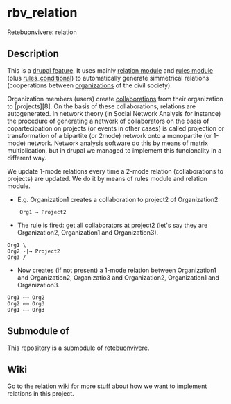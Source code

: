 rbv_relation
============

Retebuonvivere: relation

Description
-----------
This is a [drupal feature][2]. It uses mainly [relation module][3] and [rules module][4] (plus [rules_conditional][5]) to automatically generate simmetrical relations (cooperations between [organizations][6] of the civil society).

Organization members (users) create [collaborations][7] from their organization to [projects][8]. On the basis of these collaborations, relations are autogenerated. In network theory (in Social Network Analysis for instance) the procedure of generating a network of collaborators on the basis of copartecipation on projects (or events in other cases) is called projection or transformation of a bipartite (or 2mode) network onto a monopartite (or 1-mode) network. Network analysis software do this by means of matrix multiplication, but in drupal we managed to implement this funcionality in a different way. 

We update 1-mode relations every time a 2-mode relation (collaborations to projects) are updated. We do it by means of rules module and relation module. 

* E.g. Organization1 creates a collaboration to project2 of Organization2: 

```
    Org1 → Project2
```

* The rule is fired: get all collaborators at project2 (let's say they are Organization2, Organization1 and Organization3). 

```
Org1 \
Org2 -|→ Project2
Org3 /
```

* Now creates (if not present) a 1-mode relation between Organization1 and Organization2, Organizatio3 and Organization2, Organization1 and Organization3.

```
Org1 ←→ Org2
Org2 ←→ Org3
Org1 ←→ Org3
```

Submodule of
------------
This repository is a submodule of [retebuonvivere][0].

Wiki
----
Go to the [relation wiki][1] for more stuff about how we want to implement relations in this project.

[0]: https://github.com/fonzy85vr/retebuonvivere.
[1]: https://github.com/miromarchi/rbv_relation/wiki
[2]: https://drupal.org/project/features
[3]: https://drupal.org/project/relation
[4]: https://drupal.org/project/rules
[5]: https://drupal.org/project/rules_conditional
[6]: https://github.com/miromarchi/rbv_org
[7]: https://github.com/miromarchi/rbv_relorg
